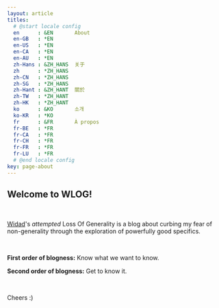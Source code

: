 ```yaml
---
layout: article
titles:
  # @start locale config
  en      : &EN       About
  en-GB   : *EN
  en-US   : *EN
  en-CA   : *EN
  en-AU   : *EN
  zh-Hans : &ZH_HANS  关于
  zh      : *ZH_HANS
  zh-CN   : *ZH_HANS
  zh-SG   : *ZH_HANS
  zh-Hant : &ZH_HANT  關於
  zh-TW   : *ZH_HANT
  zh-HK   : *ZH_HANT
  ko      : &KO       소개
  ko-KR   : *KO
  fr      : &FR       À propos
  fr-BE   : *FR
  fr-CA   : *FR
  fr-CH   : *FR
  fr-FR   : *FR
  fr-LU   : *FR
  # @end locale config
key: page-about
---
```


## Welcome to WLOG!

<br/>

<a class="page-link" href="https://widaddabbas.github.io/about">Widad</a>'s *attempted* Loss Of Generality is a blog about curbing my fear of non-generality through the exploration of powerfully good specifics.

<br/>

**First order of blogness:** Know what we want to know.
<br/>

**Second order of blogness:** Get to know it.

<br/>

Cheers :)
